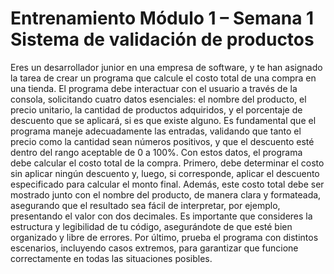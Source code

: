 # Entrenamiento Módulo 1 – Semana 1 Sistema de validación de productos
Eres un desarrollador junior en una empresa de software, y te han asignado la tarea de crear un
programa que calcule el costo total de una compra en una tienda. El programa debe interactuar con
el usuario a través de la consola, solicitando cuatro datos esenciales: el nombre del producto, el
precio unitario, la cantidad de productos adquiridos, y el porcentaje de descuento que se aplicará,
si es que existe alguno. Es fundamental que el programa maneje adecuadamente las entradas,
validando que tanto el precio como la cantidad sean números positivos, y que el descuento esté
dentro del rango aceptable de 0 a 100%.
Con estos datos, el programa debe calcular el costo total de la compra. Primero, debe determinar
el costo sin aplicar ningún descuento y, luego, si corresponde, aplicar el descuento especificado
para calcular el monto final. Además, este costo total debe ser mostrado junto con el nombre del
producto, de manera clara y formateada, asegurando que el resultado sea fácil de interpretar, por
ejemplo, presentando el valor con dos decimales.
Es importante que consideres la estructura y legibilidad de tu código, asegurándote de que esté
bien organizado y libre de errores. Por último, prueba el programa con distintos escenarios,
incluyendo casos extremos, para garantizar que funcione correctamente en todas las situaciones
posibles.
